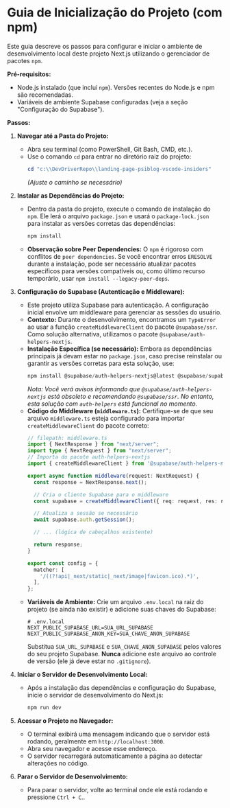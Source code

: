 # Guia de Inicialização do Projeto (com npm)

Este guia descreve os passos para configurar e iniciar o ambiente de desenvolvimento local deste projeto Next.js utilizando o gerenciador de pacotes `npm`.

**Pré-requisitos:**
*   Node.js instalado (que inclui `npm`). Versões recentes do Node.js e npm são recomendadas.
*   Variáveis de ambiente Supabase configuradas (veja a seção "Configuração do Supabase").

**Passos:**

1.  **Navegar até a Pasta do Projeto:**
    *   Abra seu terminal (como PowerShell, Git Bash, CMD, etc.).
    *   Use o comando `cd` para entrar no diretório raiz do projeto:
        ```powershell
        cd "c:\\DevDriverRepo\\landing-page-psiblog-vscode-insiders"
        ```
        *(Ajuste o caminho se necessário)*

2.  **Instalar as Dependências do Projeto:**
    *   Dentro da pasta do projeto, execute o comando de instalação do `npm`. Ele lerá o arquivo `package.json` e usará o `package-lock.json` para instalar as versões corretas das dependências:
        ```powershell
        npm install
        ```
    *   **Observação sobre Peer Dependencies:** O `npm` é rigoroso com conflitos de `peer dependencies`. Se você encontrar erros `ERESOLVE` durante a instalação, pode ser necessário atualizar pacotes específicos para versões compatíveis ou, como último recurso temporário, usar `npm install --legacy-peer-deps`.

3.  **Configuração do Supabase (Autenticação e Middleware):**
    *   Este projeto utiliza Supabase para autenticação. A configuração inicial envolve um middleware para gerenciar as sessões do usuário.
    *   **Contexto:** Durante o desenvolvimento, encontramos um `TypeError` ao usar a função `createMiddlewareClient` do pacote `@supabase/ssr`. Como solução alternativa, utilizamos o pacote `@supabase/auth-helpers-nextjs`.
    *   **Instalação Específica (se necessário):** Embora as dependências principais já devam estar no `package.json`, caso precise reinstalar ou garantir as versões corretas para esta solução, use:
        ```powershell
        npm install @supabase/auth-helpers-nextjs@latest @supabase/supabase-js@latest
        ```
        *Nota: Você verá avisos informando que `@supabase/auth-helpers-nextjs` está obsoleto e recomendando `@supabase/ssr`. No entanto, esta solução com `auth-helpers` está funcional no momento.*
    *   **Código do Middleware (`middleware.ts`):** Certifique-se de que seu arquivo `middleware.ts` esteja configurado para importar `createMiddlewareClient` do pacote correto:
        ```typescript
        // filepath: middleware.ts
        import { NextResponse } from "next/server";
        import type { NextRequest } from "next/server";
        // Importa do pacote auth-helpers-nextjs
        import { createMiddlewareClient } from '@supabase/auth-helpers-nextjs';

        export async function middleware(request: NextRequest) {
          const response = NextResponse.next();

          // Cria o cliente Supabase para o middleware
          const supabase = createMiddlewareClient({ req: request, res: response });

          // Atualiza a sessão se necessário
          await supabase.auth.getSession();

          // ... (lógica de cabeçalhos existente)

          return response;
        }

        export const config = {
          matcher: [
            '/((?!api|_next/static|_next/image|favicon.ico).*)',
          ],
        };
        ```
    *   **Variáveis de Ambiente:** Crie um arquivo `.env.local` na raiz do projeto (se ainda não existir) e adicione suas chaves do Supabase:
        ```env
        # .env.local
        NEXT_PUBLIC_SUPABASE_URL=SUA_URL_SUPABASE
        NEXT_PUBLIC_SUPABASE_ANON_KEY=SUA_CHAVE_ANON_SUPABASE
        ```
        Substitua `SUA_URL_SUPABASE` e `SUA_CHAVE_ANON_SUPABASE` pelos valores do seu projeto Supabase. **Nunca** adicione este arquivo ao controle de versão (ele já deve estar no `.gitignore`).

4.  **Iniciar o Servidor de Desenvolvimento Local:**
    *   Após a instalação das dependências e configuração do Supabase, inicie o servidor de desenvolvimento do Next.js:
        ```powershell
        npm run dev
        ```

5.  **Acessar o Projeto no Navegador:**
    *   O terminal exibirá uma mensagem indicando que o servidor está rodando, geralmente em `http://localhost:3000`.
    *   Abra seu navegador e acesse esse endereço.
    *   O servidor recarregará automaticamente a página ao detectar alterações no código.

6.  **Parar o Servidor de Desenvolvimento:**
    *   Para parar o servidor, volte ao terminal onde ele está rodando e pressione `Ctrl + C`..
